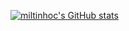 [![miltinhoc's GitHub stats](https://github-readme-stats.vercel.app/api?username=miltinhoc)](https://github.com/anuraghazra/github-readme-stats)
